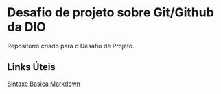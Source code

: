 # Desafio de projeto sobre Git/Github da DIO
 Repositório criado para o Desafio de Projeto.

## Links Úteis
[Sintaxe Basica Markdown](https://www.markdownguide.org/sintaxe-basica/)
